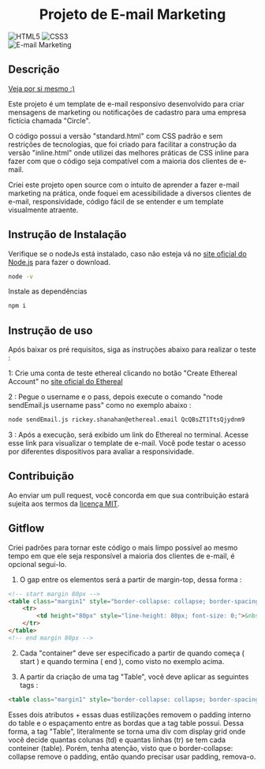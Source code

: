 <h1 align="center"> Projeto de E-mail Marketing </h1>

![HTML5](https://img.shields.io/badge/HTML5-E34F26?style=for-the-badge&logo=html5&logoColor=white) ![CSS3](https://img.shields.io/badge/CSS3-1572B6?style=for-the-badge&logo=css3&logoColor=white) <br/> ![E-mail Marketing](https://img.shields.io/badge/E--mail%20Marketing-green?logo=gmail&logoColor=white) 

## Descrição

[Veja por si mesmo :)](https://bielicos.github.io/E-mailMarketing/)

Este projeto é um template de e-mail responsivo desenvolvido para criar mensagens de marketing ou notificações de cadastro para uma empresa fictícia chamada "Circle".

O código possui a versão "standard.html" com CSS padrão e sem restrições de tecnologias, que foi criado para facilitar a construção da versão "inline.html" onde utilizei das melhores práticas de CSS inline para fazer com que o código seja compatível com a maioria dos clientes de e-mail.

Criei este projeto open source com o intuito de aprender a fazer e-mail marketing na prática, onde foquei em acessibilidade a diversos clientes de e-mail, responsividade, código fácil de se entender e um template visualmente atraente.

## Instrução de Instalação

Verifique se o nodeJs está instalado, caso não esteja vá no [site oficial do Node.js](https://nodejs.org/) para fazer o download.

```bash
node -v
```

Instale as dependências

```bash
npm i
```


## Instrução de uso

Após baixar os pré requisitos, siga as instruções abaixo para realizar o teste :

1: Crie uma conta de teste ethereal clicando no botão "Create Ethereal Account" no [site oficial do Ethereal](https://ethereal.email/)

2 : Pegue o username e o pass, depois execute o comando "node sendEmail.js username pass" como no exemplo abaixo :

```bash
node sendEmail.js rickey.shanahan@ethereal.email QcQBsZT1TtsQjydnm9
```

3 : Após a execução, será exibido um link do Ethereal no terminal. Acesse esse link para visualizar o template de e-mail. Você pode testar o acesso por diferentes dispositivos para avaliar a responsividade.

## Contribuição

Ao enviar um pull request, você concorda em que sua contribuição estará sujeita aos termos da [licença MIT](LICENSE.txt).

## Gitflow

Criei padrões para tornar este código o mais limpo possível ao mesmo tempo em que ele seja responsível a maioria dos clientes de e-mail, é opcional segui-lo.

1) O gap entre os elementos será a partir de margin-top, dessa forma :

```html
<!-- start margin 80px -->
<table class="margin1" style="border-collapse: collapse; border-spacing: 0;" cellspacing="0" cellpadding="0">
    <tr>
        <td height="80px" style="line-height: 80px; font-size: 0;">&nbsp;</td>                        
    </tr>
</table>
<!-- end margin 80px -->
 ```


2) Cada "container" deve ser especificado a partir de quando começa ( start ) e quando termina ( end ), como visto no exemplo acima.

3) A partir da criação de uma tag "Table", você deve aplicar as seguintes tags :

```html
<table class="margin1" style="border-collapse: collapse; border-spacing: 0;" cellspacing="0" cellpadding="0">
```

Esses dois atributos + essas duas estilizações removem o padding interno do table e o espaçamento entre as bordas que a tag table possui. Dessa forma, a tag "Table", literalmente se torna uma div com display grid onde você decide quantas colunas (td) e quantas linhas (tr) se tem cada conteiner (table). Porém, tenha atenção, visto que o border-collapse: collapse remove o padding, então quando precisar usar padding, remova-o.
